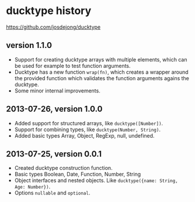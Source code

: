 # ducktype history

https://github.com/josdejong/ducktype


## version 1.1.0

- Support for creating ducktype arrays with multiple elements,
  which can be used for example to test function arguments.
- Ducktype has a new function `wrap(fn)`, which creates a wrapper around
  the provided function which validates the function arguments agains the
  ducktype.
- Some minor internal improvements.


## 2013-07-26, version 1.0.0

- Added support for structured arrays, like `ducktype([Number])`.
- Support for combining types, like `ducktype(Number, String)`.
- Added basic types Array, Object, RegExp, null, undefined.


## 2013-07-25, version 0.0.1

- Created ducktype construction function.
- Basic types Boolean, Date, Function, Number, String
- Object interfaces and nested objects.
  Like `ducktype({name: String, Age: Number})`.
- Options `nullable` and `optional`.
